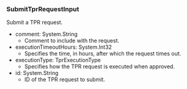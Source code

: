 ### SubmitTprRequestInput
Submit a TPR request.

- comment: System.String
  - Comment to include with the request.
- executionTimeoutHours: System.Int32
  - Specifies the time, in hours, after which the request times out.
- executionType: TprExecutionType
  - Specifies how the TPR request is executed when approved.
- id: System.String
  - ID of the TPR request to submit.
